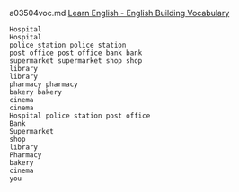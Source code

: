 a03504voc.md 
[Learn English - English Building Vocabulary](https://www.youtube.com/watch?v=lAoqZ-YK_Ks)  





```
Hospital
Hospital
police station police station
post office post office bank bank
supermarket supermarket shop shop
library
library
pharmacy pharmacy
bakery bakery
cinema
cinema
Hospital police station post office
Bank
Supermarket
shop
library
Pharmacy
bakery
cinema
you

```
